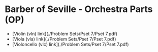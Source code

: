 # Barber of Seville - Orchestra Parts (OP) 

- [Violin (vln) link](./Problem Sets/Pset 7/Pset 7.pdf)
- [Viola (vla) link](./Problem Sets/Pset 7/Pset 7.pdf)
- [Violoncello (vlc) link](./Problem Sets/Pset 7/Pset 7.pdf)
